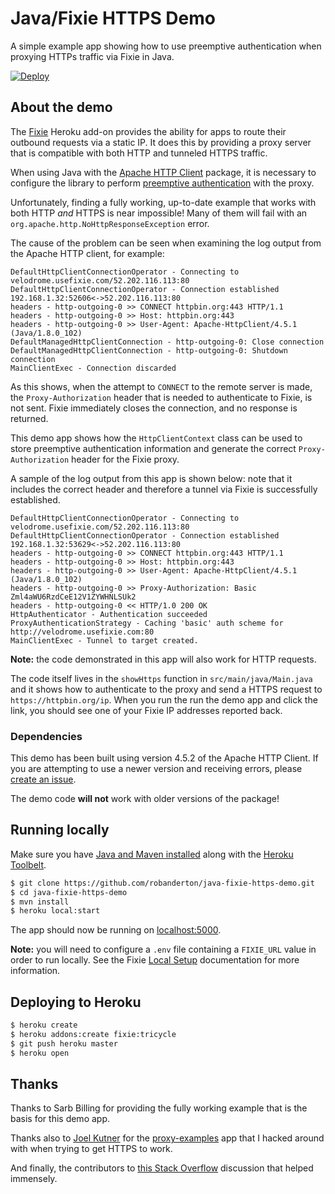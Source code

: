 # Java/Fixie HTTPS Demo

A simple example app showing how to use preemptive authentication when proxying HTTPs traffic via Fixie in Java.

[![Deploy](https://www.herokucdn.com/deploy/button.svg)](https://heroku.com/deploy)

## About the demo

The [Fixie](https://elements.heroku.com/addons/fixie) Heroku add-on provides the ability for apps to route their outbound requests via a static IP. It does this by providing a proxy server that is compatible with both HTTP and tunneled HTTPS traffic.

When using Java with the [Apache HTTP Client](https://hc.apache.org/httpcomponents-client-ga/) package, it is necessary to configure the library to perform [preemptive authentication](https://hc.apache.org/httpcomponents-client-ga/tutorial/html/authentication.html#d5e717) with the proxy.

Unfortunately, finding a fully working, up-to-date example that works with both HTTP *and* HTTPS is near impossible! Many of them will fail with an `org.apache.http.NoHttpResponseException` error.

The cause of the problem can be seen when examining the log output from the Apache HTTP client, for example:

```
DefaultHttpClientConnectionOperator - Connecting to velodrome.usefixie.com/52.202.116.113:80
DefaultHttpClientConnectionOperator - Connection established 192.168.1.32:52606<->52.202.116.113:80
headers - http-outgoing-0 >> CONNECT httpbin.org:443 HTTP/1.1
headers - http-outgoing-0 >> Host: httpbin.org:443
headers - http-outgoing-0 >> User-Agent: Apache-HttpClient/4.5.1 (Java/1.8.0_102)
DefaultManagedHttpClientConnection - http-outgoing-0: Close connection
DefaultManagedHttpClientConnection - http-outgoing-0: Shutdown connection
MainClientExec - Connection discarded
```

As this shows, when the attempt to `CONNECT` to the remote server is made, the `Proxy-Authorization` header that is needed to authenticate to Fixie, is not sent. Fixie immediately closes the connection, and no response is returned.

This demo app shows how the `HttpClientContext` class can be used to store preemptive authentication information and generate the correct `Proxy-Authorization` header for the Fixie proxy.

A sample of the log output from this app is shown below: note that it includes the correct header and therefore a tunnel via Fixie is successfully established.

```
DefaultHttpClientConnectionOperator - Connecting to velodrome.usefixie.com/52.202.116.113:80
DefaultHttpClientConnectionOperator - Connection established 192.168.1.32:53629<->52.202.116.113:80
headers - http-outgoing-0 >> CONNECT httpbin.org:443 HTTP/1.1
headers - http-outgoing-0 >> Host: httpbin.org:443
headers - http-outgoing-0 >> User-Agent: Apache-HttpClient/4.5.1 (Java/1.8.0_102)
headers - http-outgoing-0 >> Proxy-Authorization: Basic Zml4aWU6RzdCeE12V1ZYWHNLSUk2
headers - http-outgoing-0 << HTTP/1.0 200 OK
HttpAuthenticator - Authentication succeeded
ProxyAuthenticationStrategy - Caching 'basic' auth scheme for http://velodrome.usefixie.com:80
MainClientExec - Tunnel to target created.
```

**Note:** the code demonstrated in this app will also work for HTTP requests.

The code itself lives in the `showHttps` function in `src/main/java/Main.java` and it shows how to authenticate to the proxy and send a HTTPS request to `https://httpbin.org/ip`. When you run the run the demo app and click the link, you should see one of your Fixie IP addresses reported back.

### Dependencies

This demo has been built using version 4.5.2 of the Apache HTTP Client. If you are attempting to use a newer version and receiving errors, please [create an issue](https://github.com/robanderton/java-fixie-https-demo/issues/new).

The demo code **will not** work with older versions of the package!

## Running locally

Make sure you have [Java and Maven installed](https://devcenter.heroku.com/articles/getting-started-with-java#introduction) along with the [Heroku Toolbelt](https://toolbelt.heroku.com/).

```sh
$ git clone https://github.com/robanderton/java-fixie-https-demo.git
$ cd java-fixie-https-demo
$ mvn install
$ heroku local:start
```

The app should now be running on [localhost:5000](http://localhost:5000/).

**Note:** you will need to configure a `.env` file containing a `FIXIE_URL` value in order to run locally. See the Fixie [Local Setup](https://devcenter.heroku.com/articles/fixie#local-setup) documentation for more information.

## Deploying to Heroku

```sh
$ heroku create
$ heroku addons:create fixie:tricycle
$ git push heroku master
$ heroku open
```

## Thanks

Thanks to Sarb Billing for providing the fully working example that is the basis for this demo app.

Thanks also to [Joel Kutner](https://github.com/jkutner) for the [proxy-examples](https://github.com/kissaten/proxy-examples) app that I hacked around with when trying to get HTTPS to work.

And finally, the contributors to [this Stack Overflow](http://stackoverflow.com/questions/13288038/httpclient-4-2-2-and-proxy-with-username-password) discussion that helped immensely.
